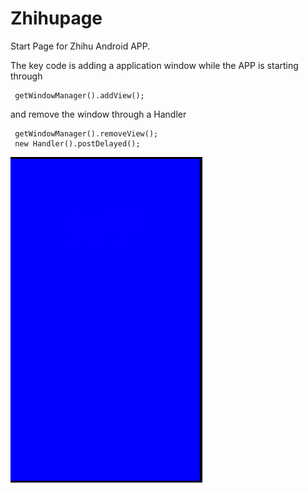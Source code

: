# Zhihupage
Start Page for Zhihu Android APP.

The key code is adding a application window while the APP is starting through 

     getWindowManager().addView();
     
and remove the window through a Handler
     
     getWindowManager().removeView();
     new Handler().postDelayed();
     
 ![](./gif/zhihupage.gif)

